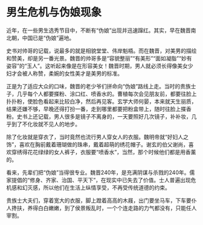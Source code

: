 # 男生危机与伪娘现象

近年，在一些男生选秀节目中，不断有“伪娘”出现并迅速蹿红。其实，早在魏晋南北朝，中国已是“伪娘”遍地。 

史书对帅哥的记载，说最多的就是相貌堂堂、伟岸魁梧。而在魏晋，对美男的描绘和赞美，却是另一番光景。魏晋的帅哥多是“容貌整丽”“有美形”“面如凝脂”“妙有姿容”的“玉人”。这听起来像是在形容美女！魏晋时期，男人就必须长得像美女少妇才会被人称赞，柔婉的女性美才是美男的标准。 

正是为了适应大众的口味，魏晋的老少爷们拼命向“伪娘”路线上走。当时的贵族士子，几乎每个人都要搽粉、涂口红、喷香水的。曹植每次会见朋友前，都要往脸上扑扑粉，使脸色看起来比较白净，然后再见客。玄学大师何晏，本来就天生丽质，结果还嫌不够，早晚还得打扮一番，走到哪里都要把粉盒带上，随时往脸上搽香粉。史书上还记载，男人很多是镜子不离身的，一天要照好几次镜子，补补妆，几乎到了不化妆就不见人的地步。 

除了化妆就是穿衣了，当时竟然也流行男人穿女人的衣服。魏明帝就“好妇人之饰”，喜欢在胸前戴着珊瑚做的珠串，戴着超萌的绣花帽子。谢玄的伯父谢尚，喜欢穿绣得花花绿绿的女人裤子，衣服要“喷香水”，当然，那个时候他们都是用香薰的。 

看来，先辈们把“伪娘”当得很专业。魏晋240年，是充满阴谋与杀戮的240年。儒家提倡的“修身、齐家、治国、平天下”，在现实中已失去了价值。士人普遍出现危机感和幻灭感，所以他们在生活上纵情享受，不再受传统道德的约束。 

贵族士大夫们，穿着宽大的衣服，脚上蹬着高高的木屐，出门要坐马车，下车要仆人搀扶，养得白白嫩嫩，到了侯景叛乱时，一个个连走路的力气都没有，只能任人宰割。